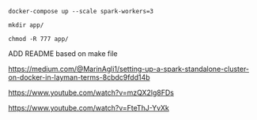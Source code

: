 `docker-compose up --scale spark-workers=3`


`mkdir app/`

`chmod -R 777 app/`


ADD README based on make file

https://medium.com/@MarinAgli1/setting-up-a-spark-standalone-cluster-on-docker-in-layman-terms-8cbdc9fdd14b

https://www.youtube.com/watch?v=mzQX2lg8FDs

https://www.youtube.com/watch?v=FteThJ-YvXk
